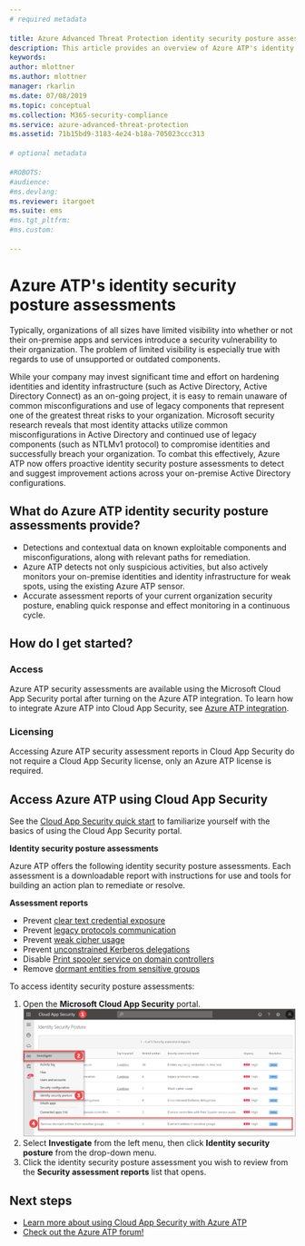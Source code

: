 ```yaml
---
# required metadata

title: Azure Advanced Threat Protection identity security posture assessments | Microsoft Docs
description: This article provides an overview of Azure ATP's identity security posture assessment reports.
keywords:
author: mlottner
ms.author: mlottner
manager: rkarlin
ms.date: 07/08/2019
ms.topic: conceptual
ms.collection: M365-security-compliance
ms.service: azure-advanced-threat-protection
ms.assetid: 71b15bd9-3183-4e24-b18a-705023ccc313

# optional metadata

#ROBOTS:
#audience:
#ms.devlang:
ms.reviewer: itargoet
ms.suite: ems
#ms.tgt_pltfrm:
#ms.custom:

---
```



# Azure ATP's identity security posture assessments
 
Typically, organizations of all sizes have limited visibility into whether or not their on-premise apps and services introduce a security vulnerability to their organization. The problem of limited visibility is especially true with regards to use of unsupported or outdated components. 

While your company may invest significant time and effort on hardening identities and identity infrastructure (such as Active Directory, Active Directory Connect) as an on-going project, it is easy to remain unaware of common misconfigurations and use of legacy components that represent one of the greatest threat risks to your organization. Microsoft security research reveals that most identity attacks utilize common misconfigurations in Active Directory and continued use of legacy components (such as NTLMv1 protocol) to compromise identities and successfully breach your organization. To combat this effectively, Azure ATP now offers proactive identity security posture assessments to detect and suggest improvement actions across your on-premise Active Directory configurations. 

## What do Azure ATP identity security posture assessments provide?  
- Detections and contextual data on known exploitable components and misconfigurations, along with relevant paths for remediation.
- Azure ATP detects not only suspicious activities, but also actively monitors your on-premise identities and identity infrastructure for weak spots, using the existing Azure ATP sensor. 
- Accurate assessment reports of your current organization security posture, enabling quick response and effect monitoring in a continuous cycle. 

## How do I get started? 

### Access

Azure ATP security assessments are available using the Microsoft Cloud App Security portal after turning on the Azure ATP integration. To learn how to integrate Azure ATP into Cloud App Security, see [Azure ATP integration](https://docs.microsoft.com/cloud-app-security/aatp-integration). 

### Licensing

Accessing Azure ATP security assessment reports in Cloud App Security do not require a Cloud App Security license, only an Azure ATP license is required. 

## Access Azure ATP using Cloud App Security 

See the [Cloud App Security quick start](https://docs.microsoft.com/cloud-app-security/getting-started-with-cloud-app-security) to familiarize yourself with the basics of using the Cloud App Security portal. 

**Identity security posture assessments**

Azure ATP offers the following identity security posture assessments. Each assessment is a downloadable report with instructions for use and tools for building an action plan to remediate or resolve. 

**Assessment reports**
- Prevent [clear text credential exposure](atp-mcas-ispm-clear-text.md)
- Prevent [legacy protocols communication](atp-mcas-ispm-legacy-protocols.md)
- Prevent [weak cipher usage](atp-mcas-ispm-weak-cipher.md)
- Prevent [unconstrained Kerberos delegations](atp-mcas-ispm-unconstrained-kerberos.md)
- Disable [Print spooler service on domain controllers](atp-mcas-ispm-print-spooler.md)
- Remove [dormant entities from sensitive groups](atp-mcas-ispm-dormant-entities.md)

To access identity security posture assessments:
1. Open the **Microsoft Cloud App Security** portal. 
    ![Access Azure ATP identity security posture reports in Cloud App Security](media/atp-mcas-isp-report-1.png)
1. Select **Investigate** from the left menu, then click **Identity security posture** from the drop-down menu. 
1. Click the identity security posture assessment you wish to review from the **Security assessment reports** list that opens.  


## Next steps
- [Learn more about using Cloud App Security with Azure ATP](atp-activities-filtering-mcas.md)
- [Check out the Azure ATP forum!](https://aka.ms/azureatpcommunity)

